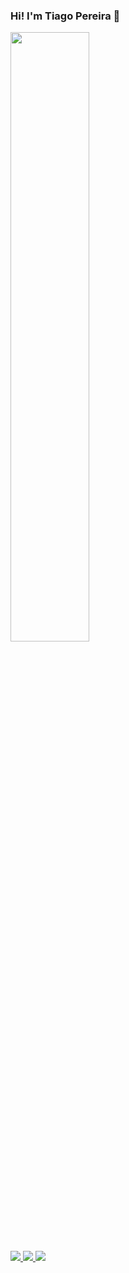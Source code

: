 ### Hi! I'm Tiago Pereira 👋
<div>
  <a href="https://github.com/tiagoopereira" target="_blank">
    <img src="https://github-readme-stats.vercel.app/api/top-langs/?username=tiagoopereira&layout=compact&langs_count=8&theme=dracula" width="50%"/>
  </a>
</div>
<div>
  <a href="https://www.linkedin.com/in/tiagopereira98" target="_blank">
    <img src="https://img.shields.io/badge/-LinkedIn-%230077B5?style=for-the-badge&logo=linkedin&logoColor=white" target="_blank">
  </a>
  <a href="https://twitter.com/_tgpereira" target="_blank">
    <img src="https://img.shields.io/badge/-Twitter-%230077B5?style=for-the-badge&logo=twitter&logoColor=white" target="_blank">
  </a>
  <a href="https://instagram.com/tiagooliveira98_" target="_blank">
    <img src="https://img.shields.io/badge/-Instagram-%23E4405F?style=for-the-badge&logo=instagram&logoColor=white" target="_blank">
  </a>
</div>
